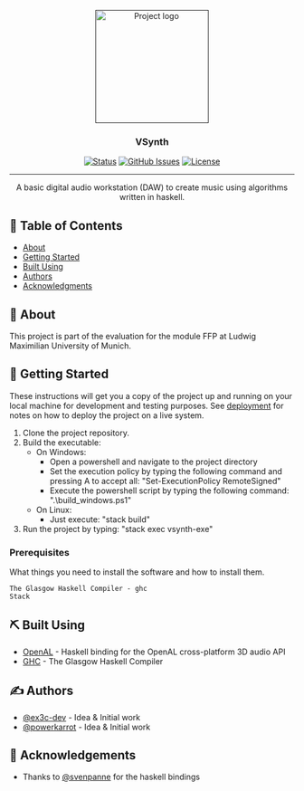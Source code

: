 <p align="center">
  <a href="" rel="noopener">
 <img width=200px height=200px src="https://i.imgur.com/6wj0hh6.jpg" alt="Project logo"></a>
</p>

<h3 align="center">VSynth</h3>

<div align="center">

[![Status](https://img.shields.io/badge/status-active-success.svg)]()
[![GitHub Issues](https://img.shields.io/github/issues/ex3c-dev/vsynth)](https://github.com/ex3c-dev/vsynth/issues)
[![License](https://img.shields.io/github/license/ex3c-dev/vsynth)](/LICENSE)

</div>

---

<p align="center"> A basic digital audio workstation (DAW) to create music using algorithms written in haskell.
    <br> 
</p>

## 📝 Table of Contents

- [About](#about)
- [Getting Started](#getting_started)
- [Built Using](#built_using)
- [Authors](#authors)
- [Acknowledgments](#acknowledgement)

## 🧐 About <a name = "about"></a>

This project is part of the evaluation for the module FFP at Ludwig Maximilian University of Munich.

## 🏁 Getting Started <a name = "getting_started"></a>

These instructions will get you a copy of the project up and running on your local machine for development and testing purposes. See [deployment](#deployment) for notes on how to deploy the project on a live system.

1. Clone the project repository.
2. Build the executable:
   - On Windows:
     - Open a powershell and navigate to the project directory
     - Set the execution policy by typing the following command and pressing A to accept all: "Set-ExecutionPolicy RemoteSigned"
     - Execute the powershell script by typing the following command: ".\\build_windows.ps1"   
   - On Linux:
     - Just execute: "stack build"
3. Run the project by typing: "stack exec vsynth-exe"

### Prerequisites

What things you need to install the software and how to install them.

```
The Glasgow Haskell Compiler - ghc
Stack
```

## ⛏️ Built Using <a name = "built_using"></a>

- [OpenAL](https://hackage.haskell.org/package/OpenAL) - Haskell binding for the OpenAL cross-platform 3D audio API
- [GHC](https://www.haskell.org/ghc/) - The Glasgow Haskell Compiler

## ✍️ Authors <a name = "authors"></a>

- [@ex3c-dev](https://github.com/ex3c-dev) - Idea & Initial work
- [@powerkarrot](https://github.com/powerkarrot) - Idea & Initial work

## 🎉 Acknowledgements <a name = "acknowledgement"></a>

- Thanks to [@svenpanne](https://github.com/svenpanne) for the haskell bindings
